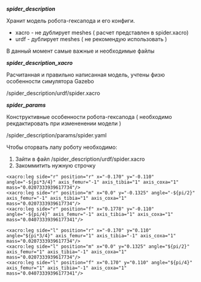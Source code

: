 **_spider_description_**

Хранит модель робота-гексапода и его конфиги.

 * xacro - не дублирует meshes ( расчет представлен в spider.xacro)
 * urdf - дублирует meshes ( не рекомендую использовать )

В данный момент самые важные и необходимые файлы

**_spider_description_xacro_**

Расчитанная и правильно написанная модель, учтены физю особенности симулятора Gazebo

  /spider_description/urdf/spider.xacro

**_spider_params_**

Конструктивные особенности робота-гексапода ( необходимо рекдактировать при измененении модели )

  /spider_description/params/spider.yaml


Чтобы оторвать лапу роботу необходимо:

1. Зайти в файл     /spider_description/urdf/spider.xacro
2. Закоммитить нужную строчку
   
```
<xacro:leg side="r" position="r" x="-0.170" y="-0.110" angle="-${pi*3/4}" axis_femur="-1" axis_tibia="1" axis_coxa="1" mass="0.0207333939617734"/>
<xacro:leg side="r" position="m" x="0.0" y="-0.1325" angle="-${pi/2}" axis_femur="-1" axis_tibia="1" axis_coxa="1" mass="0.0207333939617734"/>
<xacro:leg side="r" position="f" x="0.1778" y="-0.110" angle="-${pi/4}" axis_femur="-1" axis_tibia="1" axis_coxa="1" mass="0.04073339396177341"/>

<xacro:leg side="l" position="r" x="-0.170" y="0.110" angle="${pi*3/4}" axis_femur="1" axis_tibia="-1" axis_coxa="1" mass="0.0207333939617734"/>
<xacro:leg side="l" position="m" x="0.0" y="0.1325" angle="${pi/2}" axis_femur="1" axis_tibia="-1" axis_coxa="1" mass="0.0207333939617734"/>
<xacro:leg side="l" position="f" x="0.170" y="0.110" angle="${pi/4}" axis_femur="1" axis_tibia="-1" axis_coxa="1" mass="0.04073339396177341"/>
```

